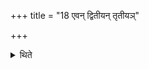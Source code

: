 +++
title = "18 एवन् द्वितीयन् तृतीयञ्"

+++

<details><summary>थिते</summary>

एवं द्वितीयं तृतीयं च धूपयति । तूष्णीमितराणि १८
</details>
